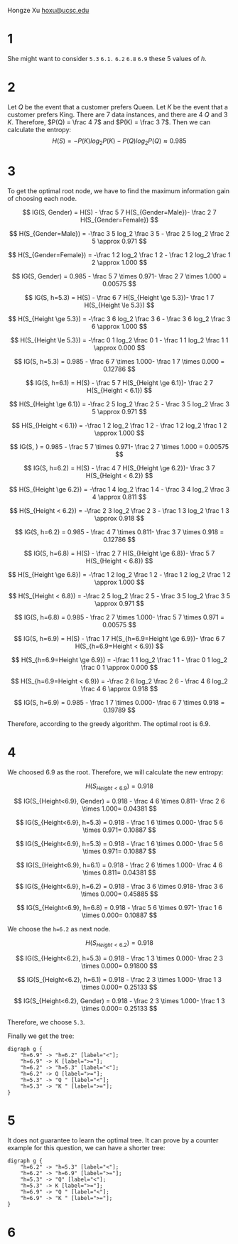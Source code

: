 Hongze Xu
hoxu@ucsc.edu
# 1

She might want to consider `5.3` `6.1.` `6.2` `6.8` `6.9` these 5 values of $h$.

# 2

Let $Q$ be the event that a customer prefers Queen. Let $K$ be the event that a customer prefers King. There are 7 data instances, and there are 4 $Q$ and 3 $K$. Therefore, $P(Q) = \frac 4 7$ and $P(K) = \frac 3 7$. 
Then we can calculate the entropy: 
$$
H(S) = -P(K)log_2P(K)-P(Q)log_2P(Q) \approx 0.985
$$

# 3

To get the optimal root node, we have to find the maximum information gain of choosing each node.


$$
IG(S, Gender) = H(S) - \frac 5 7 H(S_{Gender=Male})- \frac 2 7 H(S_{Gender=Female})
    $$
    
$$
H(S_{Gender=Male}) = -\frac 3 5 log_2 \frac 3 5 - \frac 2 5 log_2 \frac 2 5 \approx 0.971
$$

$$
H(S_{Gender=Female}) = -\frac 1 2 log_2 \frac 1 2 - \frac 1 2 log_2 \frac 1 2 \approx 1.000
$$

    
$$
IG(S, Gender) = 0.985 - \frac 5 7 \times 0.971- \frac 2 7 \times 1.000 = 0.00575
    $$
    

$$
IG(S, h=5.3) = H(S) - \frac 6 7 H(S_{Height \ge 5.3})- \frac 1 7 H(S_{Height \le 5.3})
    $$
    
$$
H(S_{Height \ge 5.3}) = -\frac 3 6 log_2 \frac 3 6 - \frac 3 6 log_2 \frac 3 6 \approx 1.000
$$

$$
H(S_{Height \le 5.3}) = -\frac 0 1 log_2 \frac 0 1 - \frac 1 1 log_2 \frac 1 1 \approx 0.000
$$

    
$$
IG(S, h=5.3) = 0.985 - \frac 6 7 \times 1.000- \frac 1 7 \times 0.000 = 0.12786
    $$
    

$$
IG(S, h=6.1) = H(S) - \frac 5 7 H(S_{Height \ge 6.1})- \frac 2 7 H(S_{Height < 6.1})
    $$
    
$$
H(S_{Height \ge 6.1}) = -\frac 2 5 log_2 \frac 2 5 - \frac 3 5 log_2 \frac 3 5 \approx 0.971
$$

$$
H(S_{Height < 6.1}) = -\frac 1 2 log_2 \frac 1 2 - \frac 1 2 log_2 \frac 1 2 \approx 1.000
$$

    
$$
IG(S, ) = 0.985 - \frac 5 7 \times 0.971- \frac 2 7 \times 1.000 = 0.00575
    $$
    

$$
IG(S, h=6.2) = H(S) - \frac 4 7 H(S_{Height \ge 6.2})- \frac 3 7 H(S_{Height < 6.2})
    $$
    
$$
H(S_{Height \ge 6.2}) = -\frac 1 4 log_2 \frac 1 4 - \frac 3 4 log_2 \frac 3 4 \approx 0.811
$$

$$
H(S_{Height < 6.2}) = -\frac 2 3 log_2 \frac 2 3 - \frac 1 3 log_2 \frac 1 3 \approx 0.918
$$

    
$$
IG(S, h=6.2) = 0.985 - \frac 4 7 \times 0.811- \frac 3 7 \times 0.918 = 0.12786
    $$
    

$$
IG(S, h=6.8) = H(S) - \frac 2 7 H(S_{Height \ge 6.8})- \frac 5 7 H(S_{Height < 6.8})
    $$
    
$$
H(S_{Height \ge 6.8}) = -\frac 1 2 log_2 \frac 1 2 - \frac 1 2 log_2 \frac 1 2 \approx 1.000
$$

$$
H(S_{Height < 6.8}) = -\frac 2 5 log_2 \frac 2 5 - \frac 3 5 log_2 \frac 3 5 \approx 0.971
$$

    
$$
IG(S, h=6.8) = 0.985 - \frac 2 7 \times 1.000- \frac 5 7 \times 0.971 = 0.00575
    $$
    

$$
IG(S, h=6.9) = H(S) - \frac 1 7 H(S_{h=6.9=Height \ge 6.9})- \frac 6 7 H(S_{h=6.9=Height < 6.9})
    $$
    
$$
H(S_{h=6.9=Height \ge 6.9}) = -\frac 1 1 log_2 \frac 1 1 - \frac 0 1 log_2 \frac 0 1 \approx 0.000
$$

$$
H(S_{h=6.9=Height < 6.9}) = -\frac 2 6 log_2 \frac 2 6 - \frac 4 6 log_2 \frac 4 6 \approx 0.918
$$

    
$$
IG(S, h=6.9) = 0.985 - \frac 1 7 \times 0.000- \frac 6 7 \times 0.918 = 0.19789
$$
    
Therefore, according to the greedy algorithm. The optimal root is 6.9.

# 4

We choosed 6.9 as the root. Therefore, we will calculate the new entropy:

$$
H(S_{Height<6.9}) = 0.918
$$ 

$$
IG(S_{Height<6.9}, Gender) = 0.918 - \frac 4 6 \times 0.811- \frac 2 6 \times 1.000= 0.04381
$$

$$
IG(S_{Height<6.9}, h=5.3) = 0.918 - \frac 1 6 \times 0.000- \frac 5 6 \times 0.971= 0.10887
$$

$$
IG(S_{Height<6.9}, h=5.3) = 0.918 - \frac 1 6 \times 0.000- \frac 5 6 \times 0.971= 0.10887
$$

$$
IG(S_{Height<6.9}, h=6.1) = 0.918 - \frac 2 6 \times 1.000- \frac 4 6 \times 0.811= 0.04381
$$

$$
IG(S_{Height<6.9}, h=6.2) = 0.918 - \frac 3 6 \times 0.918- \frac 3 6 \times 0.000= 0.45885
$$

$$
IG(S_{Height<6.9}, h=6.8) = 0.918 - \frac 5 6 \times 0.971- \frac 1 6 \times 0.000= 0.10887
$$

We choose the `h=6.2` as next node.

$$
H(S_{Height<6.2}) = 0.918
$$

$$
IG(S_{Height<6.2}, h=5.3) = 0.918 - \frac 1 3 \times 0.000- \frac 2 3 \times 0.000= 0.91800
$$

$$
IG(S_{Height<6.2}, h=6.1) = 0.918 - \frac 2 3 \times 1.000- \frac 1 3 \times 0.000= 0.25133
$$

$$
IG(S_{Height<6.2}, Gender) = 0.918 - \frac 2 3 \times 1.000- \frac 1 3 \times 0.000= 0.25133
$$

Therefore, we choose `5.3`.

Finally we get the tree:

```viz
digraph g {
    "h=6.9" -> "h=6.2" [label="<"];
	"h=6.9" -> K [label=">="]; 
    "h=6.2" -> "h=5.3" [label="<"];
    "h=6.2" -> Q [label=">="];
    "h=5.3" -> "Q " [label="<"];
    "h=5.3" -> "K " [label=">="];
}
```
# 5

It does not guarantee to learn the optimal tree. It can prove by a counter example for this question, we can have a shorter tree:

```viz
digraph g {
    "h=6.2" -> "h=5.3" [label="<"];
	"h=6.2" -> "h=6.9" [label=">="]; 
    "h=5.3" -> "Q" [label="<"];
    "h=5.3" -> K [label=">="];
    "h=6.9" -> "Q " [label="<"];
    "h=6.9" -> "K " [label=">="];
}
```

# 6

